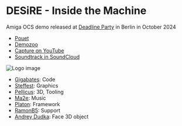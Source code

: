 # DESiRE - Inside the Machine

Amiga OCS demo released at [Deadline Party](https://www.demoparty.berlin/) in Berlin in October 2024

- [Pouet](https://www.pouet.net/prod.php?which=98132)
- [Demozoo](https://demozoo.org/productions/358704/)
- [Capture on YouTube](https://www.youtube.com/watch?v=NQjlnqKY3CY)
- [Soundtrack in SoundCloud](https://soundcloud.com/user-902495696/inside-the-machine)

![Logo image](https://blog.grahambates.com/posts/inside-the-machine/images/machine.png)

- [Gigabates](https://demozoo.org/sceners/135703/): Code
- [Steffest](https://demozoo.org/sceners/136847/): Graphics
- [Pellicus](https://demozoo.org/sceners/75306/): 3D, Tooling
- [Ma2e](https://demozoo.org/sceners/5371/): Music
- [Platon](https://demozoo.org/sceners/16072/): Framework
- [RamonB5](https://demozoo.org/sceners/3857/): Support
- [Andrey Dudka](https://blenderartists.org/t/feyd-rautha-harkonnen-dune-2-likeness-sculpt-and-animation/1466296): Face 3D object
